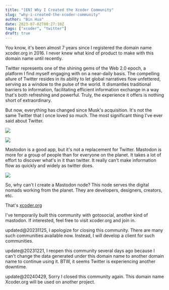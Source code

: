 ```yaml
---
title: "[EN] Why I Created the Xcoder Community"
slug: "why-i-created-the-xcoder-community"
author: "Bin Hua"
date: 2023-07-02T00:27:10Z
tags: ["xcoder", "twitter"]
draft: true
---
```


You know, it's been almost 7 years since I registered the domain name xcoder.org in 2016. I never knew what kind of product to make with this domain name until recently.

Twitter represents one of the shining gems of the Web 2.0 epoch, a platform I find myself engaging with on a near-daily basis. The compelling allure of Twitter resides in its ability to let global narratives flow unfettered, serving as a window to the pulse of the world. It dismantles traditional barriers to information, facilitating efficient information exchange in a way that's both refreshing and powerful. Truly, the experience it offers is nothing short of extraordinary.

But now, everything has changed since Musk's acquisition. It's not the same Twitter that I once loved so much. The most significant thing I've ever said about Twitter.

![](https://storage.tourcoder.com/tcblog/why-i-created-the-xcoder-community-01.png)

![](https://storage.tourcoder.com/tcblog/why-i-created-the-xcoder-community-02.png)


Mastodon is a good app, but it's not a replacement for Twitter. Mastodon is more for a group of people than for everyone on the planet. It takes a lot of effort to discover what's in it than twitter. It really can't make information flow as quickly and widely as twitter does.

![](https://storage.tourcoder.com/tcblog/why-i-created-the-xcoder-community-03.png)

So, why can't I create a Mastodon node? This node serves the digital nomads working from the planet. They are developers, designers, creators, etc. 

That's [xcoder.org](https://xcoder.org/@about)

I've temporarily built this community with gotosocial, another kind of mastodon. If interested, feel free to visit xcoder.org and join in.

updated@20231125, I apologize for closing this community. There are many such communities available now. Instead, I will develop a client for such communities.

update@20231221, I reopen this community several days ago because I can't change the data generated under this domain name to another domain name to continue using it. BTW, it seems Twitter is experiencing another downtime. 

update@20240429, Sorry I closed this community again. This domain name Xcoder.org will be used on another project.